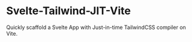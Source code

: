 # Svelte-Tailwind-JIT-Vite

Quickly scaffold a Svelte App with Just-in-time TailwindCSS compiler on Vite.
